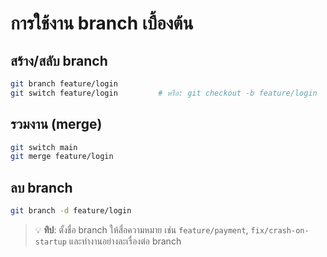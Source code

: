 # การใช้งาน branch เบื้องต้น

## สร้าง/สลับ branch
```bash
git branch feature/login
git switch feature/login         # หรือ: git checkout -b feature/login
```

## รวมงาน (merge)
```bash
git switch main
git merge feature/login
```

## ลบ branch
```bash
git branch -d feature/login
```

> 💡 **ทิป**: ตั้งชื่อ branch ให้สื่อความหมาย เช่น `feature/payment`, `fix/crash-on-startup` และทำงานอย่างละเรื่องต่อ branch

